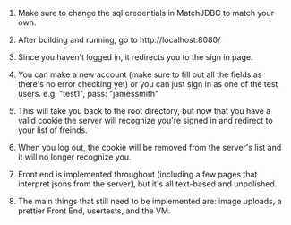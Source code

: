1. Make sure to change the sql credentials in MatchJDBC to match your own.

2. After building and running, go to http://localhost:8080/ 

3. Since you haven't logged in, it redirects you to the sign in page.

4. You can make a new account (make sure to fill out all the fields as there's no error checking yet) or you can just sign in as one of the test users. e.g. "test1", pass: "jamessmith"

5. This will take you back to the root directory, but now that you have a valid cookie the server will recognize you're signed in and redirect to your list of freinds.

6. When you log out, the cookie will be removed from the server's list and it will no longer recognize you.

7. Front end is implemented throughout (including a few pages that interpret jsons from the server), but it's all text-based and unpolished.

8. The main things that still need to be implemented are: image uploads, a prettier Front End, usertests, and the VM.